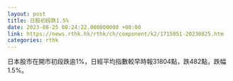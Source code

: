 ```yaml
---
layout: post
title: 日股初段跌1.5%
date: 2023-08-25 08:24:22.000000000 +08:00
link: https://news.rthk.hk/rthk/ch/component/k2/1715051-20230825.htm
categories: rthk
---
```


日本股市在開市初段跌逾1%，日經平均指數較早時報31804點，跌482點，跌幅1.5%。
